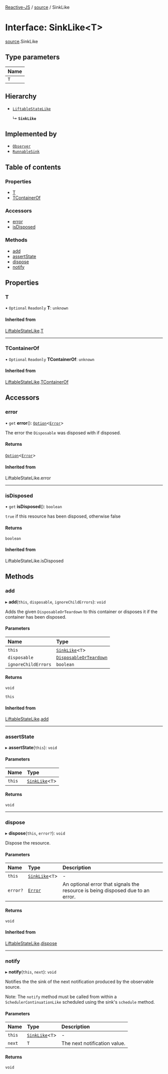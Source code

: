 [Reactive-JS](../README.md) / [source](../modules/source.md) / SinkLike

# Interface: SinkLike<T\>

[source](../modules/source.md).SinkLike

## Type parameters

| Name |
| :------ |
| `T` |

## Hierarchy

- [`LiftableStateLike`](liftable.LiftableStateLike.md)

  ↳ **`SinkLike`**

## Implemented by

- [`Observer`](../classes/observer.Observer.md)
- [`RunnableSink`](../classes/runnableSink.RunnableSink.md)

## Table of contents

### Properties

- [T](source.SinkLike.md#t)
- [TContainerOf](source.SinkLike.md#tcontainerof)

### Accessors

- [error](source.SinkLike.md#error)
- [isDisposed](source.SinkLike.md#isdisposed)

### Methods

- [add](source.SinkLike.md#add)
- [assertState](source.SinkLike.md#assertstate)
- [dispose](source.SinkLike.md#dispose)
- [notify](source.SinkLike.md#notify)

## Properties

### T

• `Optional` `Readonly` **T**: `unknown`

#### Inherited from

[LiftableStateLike](liftable.LiftableStateLike.md).[T](liftable.LiftableStateLike.md#t)

___

### TContainerOf

• `Optional` `Readonly` **TContainerOf**: `unknown`

#### Inherited from

[LiftableStateLike](liftable.LiftableStateLike.md).[TContainerOf](liftable.LiftableStateLike.md#tcontainerof)

## Accessors

### error

• `get` **error**(): [`Option`](../modules/option.md#option)<[`Error`](disposable.Error.md)\>

The error the `Disposable` was disposed with if disposed.

#### Returns

[`Option`](../modules/option.md#option)<[`Error`](disposable.Error.md)\>

#### Inherited from

LiftableStateLike.error

___

### isDisposed

• `get` **isDisposed**(): `boolean`

`true` if this resource has been disposed, otherwise false

#### Returns

`boolean`

#### Inherited from

LiftableStateLike.isDisposed

## Methods

### add

▸ **add**(`this`, `disposable`, `ignoreChildErrors`): `void`

Adds the given `DisposableOrTeardown` to this container or disposes it if the container has been disposed.

#### Parameters

| Name | Type |
| :------ | :------ |
| `this` | [`SinkLike`](source.SinkLike.md)<`T`\> |
| `disposable` | [`DisposableOrTeardown`](../modules/disposable.md#disposableorteardown) |
| `ignoreChildErrors` | `boolean` |

#### Returns

`void`

`this`

#### Inherited from

[LiftableStateLike](liftable.LiftableStateLike.md).[add](liftable.LiftableStateLike.md#add)

___

### assertState

▸ **assertState**(`this`): `void`

#### Parameters

| Name | Type |
| :------ | :------ |
| `this` | [`SinkLike`](source.SinkLike.md)<`T`\> |

#### Returns

`void`

___

### dispose

▸ **dispose**(`this`, `error?`): `void`

Dispose the resource.

#### Parameters

| Name | Type | Description |
| :------ | :------ | :------ |
| `this` | [`SinkLike`](source.SinkLike.md)<`T`\> | - |
| `error?` | [`Error`](disposable.Error.md) | An optional error that signals the resource is being disposed due to an error. |

#### Returns

`void`

#### Inherited from

[LiftableStateLike](liftable.LiftableStateLike.md).[dispose](liftable.LiftableStateLike.md#dispose)

___

### notify

▸ **notify**(`this`, `next`): `void`

Notifies the the sink of the next notification produced by the observable source.

Note: The `notify` method must be called from within a `SchedulerContinuationLike`
scheduled using the sink's `schedule` method.

#### Parameters

| Name | Type | Description |
| :------ | :------ | :------ |
| `this` | [`SinkLike`](source.SinkLike.md)<`T`\> | - |
| `next` | `T` | The next notification value. |

#### Returns

`void`
